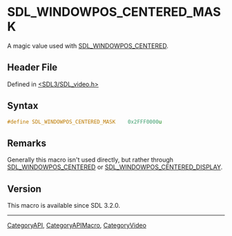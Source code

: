 # SDL_WINDOWPOS_CENTERED_MASK

A magic value used with [SDL_WINDOWPOS_CENTERED](SDL_WINDOWPOS_CENTERED).

## Header File

Defined in [<SDL3/SDL_video.h>](https://github.com/libsdl-org/SDL/blob/main/include/SDL3/SDL_video.h)

## Syntax

```c
#define SDL_WINDOWPOS_CENTERED_MASK    0x2FFF0000u
```

## Remarks

Generally this macro isn't used directly, but rather through
[SDL_WINDOWPOS_CENTERED](SDL_WINDOWPOS_CENTERED) or
[SDL_WINDOWPOS_CENTERED_DISPLAY](SDL_WINDOWPOS_CENTERED_DISPLAY).

## Version

This macro is available since SDL 3.2.0.





----
[CategoryAPI](CategoryAPI), [CategoryAPIMacro](CategoryAPIMacro), [CategoryVideo](CategoryVideo)

